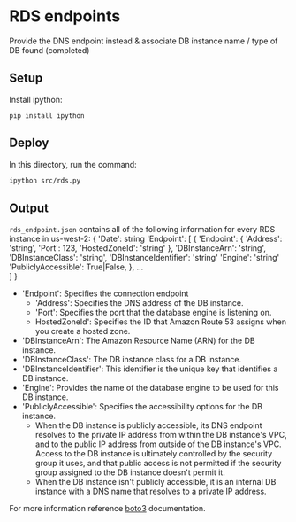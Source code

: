 # RDS endpoints

Provide the DNS endpoint instead & associate DB instance name / type of DB found (completed)


## Setup

Install ipython:

```
pip install ipython
```

## Deploy

In this directory, run the command:

```bash
ipython src/rds.py
```

## Output

`rds_endpoint.json` contains all of the following information for every RDS instance in us-west-2:
{
  'Date': string
  'Endpoint': [
    {
      'Endpoint': {
        'Address': 'string',
        'Port': 123,
        'HostedZoneId': 'string'
      },
      'DBInstanceArn': 'string',
      'DBInstanceClass': 'string',
      'DBInstanceIdentifier': 'string'
      'Engine': 'string'
      'PubliclyAccessible': True|False,
    },
    ...  
  ]
}

- 'Endpoint': Specifies the connection endpoint
  - 'Address': Specifies the DNS address of the DB instance.
  - 'Port': Specifies the port that the database engine is listening on.
  - HostedZoneId': Specifies the ID that Amazon Route 53 assigns when you create a hosted zone.
- 'DBInstanceArn': The Amazon Resource Name (ARN) for the DB instance.
- 'DBInstanceClass': The DB instance class for a DB instance.
- 'DBInstanceIdentifier': This identifier is the unique key that identifies a DB instance.
- 'Engine': Provides the name of the database engine to be used for this DB instance.
- 'PubliclyAccessible': Specifies the accessibility options for the DB instance.
  - When the DB instance is publicly accessible, its DNS endpoint resolves to the private IP address from within the DB instance's VPC, and to the public IP address from outside of the DB instance's VPC. Access to the DB instance is ultimately controlled by the security group it uses, and that public access is not permitted if the security group assigned to the DB instance doesn't permit it.
  - When the DB instance isn't publicly accessible, it is an internal DB instance with a DNS name that resolves to a private IP address.

For more information reference [boto3](https://boto3.amazonaws.com/v1/documentation/api/latest/reference/services/rds.html#RDS.Client.describe_db_instances) documentation.
